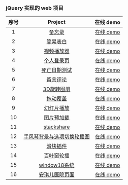 ### jQuery 实现的 web 项目


| 序号 |                                            Project                                            |                                在线 demo                                 |
| :--: | :-------------------------------------------------------------------------------------------: | :----------------------------------------------------------------------: |
|  1   | [备忘录](https://github.com/eveningwater/my-web-projects/tree/master/jQuery/1/) | [在线 demo](https://www.eveningwater.com/my-web-projects/jQuery/1/) |
|  2   | [简易表白](https://github.com/eveningwater/my-web-projects/tree/master/jQuery/2/) | [在线 demo](https://www.eveningwater.com/my-web-projects/jQuery/2/) |
|  3   | [视频播放器](https://github.com/eveningwater/my-web-projects/tree/master/jQuery/3/) | [在线 demo](https://www.eveningwater.com/my-web-projects/jQuery/3/) |
|  4   | [个人登录页](https://github.com/eveningwater/my-web-projects/tree/master/jQuery/4/) | [在线 demo](https://www.eveningwater.com/my-web-projects/jQuery/4/) |
|  5   | [死亡日期测试](https://github.com/eveningwater/my-web-projects/tree/master/jQuery/5/) | [在线 demo](https://www.eveningwater.com/my-web-projects/jQuery/5/) |
|  6   | [留言评论](https://github.com/eveningwater/my-web-projects/tree/master/jQuery/6/) | [在线 demo](https://www.eveningwater.com/my-web-projects/jQuery/6/) |
|  7   | [3D旋转图册](https://github.com/eveningwater/my-web-projects/tree/master/jQuery/7/) | [在线 demo](https://www.eveningwater.com/my-web-projects/jQuery/7/) |
|  8   | [拖动覆盖](https://github.com/eveningwater/my-web-projects/tree/master/jQuery/8/) | [在线 demo](https://www.eveningwater.com/my-web-projects/jQuery/8/) |
|  9   | [幻灯片播放](https://github.com/eveningwater/my-web-projects/tree/master/jQuery/9/) | [在线 demo](https://www.eveningwater.com/my-web-projects/jQuery/9/) |
|  10   | [图片预加载](https://github.com/eveningwater/my-web-projects/tree/master/jQuery/10/) | [在线 demo](https://www.eveningwater.com/my-web-projects/jQuery/10/) |
|  11   | [stackshare](https://github.com/eveningwater/my-web-projects/tree/master/jQuery/11/) | [在线 demo](https://www.eveningwater.com/my-web-projects/jQuery/11/) |
|  12   | [手风琴背景与选项切换轮播图](https://github.com/eveningwater/my-web-projects/tree/master/jQuery/12/) | [在线 demo](https://www.eveningwater.com/my-web-projects/jQuery/12/) |
|  13   | [滑块插件](https://github.com/eveningwater/my-web-projects/tree/master/jQuery/13/) | [在线 demo](https://www.eveningwater.com/my-web-projects/jQuery/13/) |
|  14   | [百叶窗轮播](https://github.com/eveningwater/my-web-projects/tree/master/jQuery/14/) | [在线 demo](https://www.eveningwater.com/my-web-projects/jQuery/14/) |
|  15   | [window18系统](https://github.com/eveningwater/my-web-projects/tree/master/jQuery/15/) | [在线 demo](https://www.eveningwater.com/my-web-projects/jQuery/15/) |
|  16   | [安琪儿医院页面](https://github.com/eveningwater/my-web-projects/tree/master/jQuery/16/) | [在线 demo](https://www.eveningwater.com/my-web-projects/jQuery/16/) |
